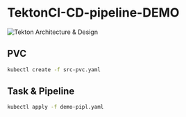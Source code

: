 # TektonCI-CD-pipeline-DEMO
![Tekton Architecture & Design](https://imgur.com/a/eCXg6pn)
## PVC 
```bash
kubectl create -f src-pvc.yaml
```

## Task & Pipeline
```bash
kubectl apply -f demo-pipl.yaml
```
